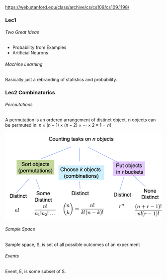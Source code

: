 https://web.stanford.edu/class/archive/cs/cs109/cs109.1198/

### Lec1

###### Two Great Ideas
* Probability from Examples
* Artificial Neurons

###### Machine Learning
Basically just a rebranding of statistics and probability.

### Lec2 Combinatorics

###### Permutations
A permutation is an ordered arrangement of distinct object. n objects can be permuted in:
$n \times(n-1) \times(n-2) \times \cdots \times 2 \times 1=n !$

![](./Images/1.png)

###### Sample Space
Sample space, S, is set of all possible outcomes of an experiment

###### Events
Event, E, is some subset of S.
